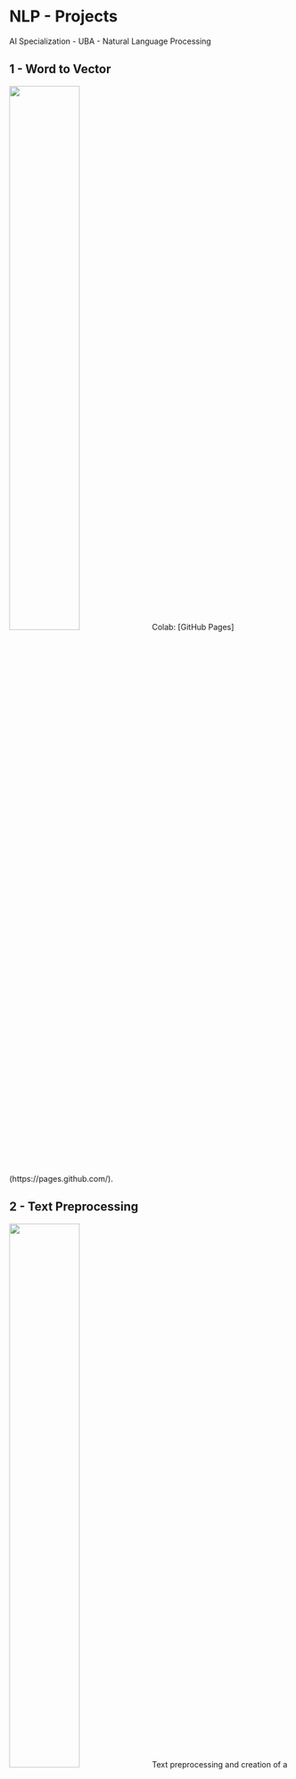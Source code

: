 # NLP - Projects
AI Specialization - UBA - Natural Language Processing

## 1 - Word to Vector
<img src="https://user-images.githubusercontent.com/77301813/136676196-148029d8-41cc-4061-8fc2-a53210542bb4.PNG" width=50% height=50%>
Colab: [GitHub Pages](https://pages.github.com/).


## 2 - Text Preprocessing
<img src="https://user-images.githubusercontent.com/77301813/136676513-f4a9dbf3-33d1-45d6-af60-bd61769eac8c.PNG" width=50% height=50%>
Text preprocessing and creation of a rule-based robot
Colab: [GitHub Pages](https://pages.github.com/).

## 3 - Word Embeddings
<img src="https://user-images.githubusercontent.com/77301813/136676611-7883a95c-c830-473d-b4ef-2e18feeef4a0.PNG" width=70% height=70%>
Creating vectors with Gensim
Colab: [GitHub Pages](https://pages.github.com/).



